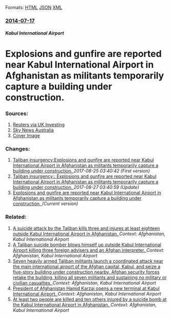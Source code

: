 
Formats: [HTML](/news/2014/07/17/explosions-and-gunfire-are-reported-near-kabul-international-airport-in-afghanistan-as-militants-temporarily-capture-a-building-under-constr.html)  [JSON](/news/2014/07/17/explosions-and-gunfire-are-reported-near-kabul-international-airport-in-afghanistan-as-militants-temporarily-capture-a-building-under-constr.json)  [XML](/news/2014/07/17/explosions-and-gunfire-are-reported-near-kabul-international-airport-in-afghanistan-as-militants-temporarily-capture-a-building-under-constr.xml)  

### [2014-07-17](/news/2014/07/17/index.md)

##### Kabul International Airport
# Explosions and gunfire are reported near Kabul International Airport in Afghanistan as militants temporarily capture a building under construction. 




### Sources:

1. [Reuters via UK Investing](http://uk.investing.com/news/world-news/explosion,-gunfire-heard-near-kabul-airport---reuters-witness-8029)
2. [Sky News Australia](http://www.skynews.com.au/news/top-stories/2014/07/17/kabul-airport-under-militant-attack.html)
2. [Cover Image](https://i-invdn-com.akamaized.net/trkd-images/LYNXMPEA6G0BJ_M.jpg)

### Changes:

1. [Taliban insurgency:Explosions and gunfire are reported near Kabul International Airport in Afghanistan as militants temporarily capture a building under construction. ](/news/2014/07/17/taliban-insurgency-pexplosions-and-gunfire-are-reported-near-kabul-international-airport-in-afghanistan-as-militants-temporarily-capture-a-b.md) _2017-08-25 03:40:42 (First version)_
2. [Taliban insurgency:: Explosions and gunfire are reported near Kabul International Airport in Afghanistan as militants temporarily capture a building under construction. ](/news/2014/07/17/taliban-insurgency-explosions-and-gunfire-are-reported-near-kabul-international-airport-in-afghanistan-as-militants-temporarily-capture-a.md) _2017-08-27 03:40:59 (Update)_
2. [Explosions and gunfire are reported near Kabul International Airport in Afghanistan as militants temporarily capture a building under construction. ](/news/2014/07/17/explosions-and-gunfire-are-reported-near-kabul-international-airport-in-afghanistan-as-militants-temporarily-capture-a-building-under-constr.md) _(Current version)_

### Related:

1. [A suicide attack by the Taliban kills three and injures at least eighteen outside Kabul International Airport in Afghanistan. ](/news/2015/05/17/a-suicide-attack-by-the-taliban-kills-three-and-injures-at-least-eighteen-outside-kabul-international-airport-in-afghanistan.md) _Context: Afghanistan, Kabul International Airport_
2. [A Taliban suicide bomber blows himself up outside Kabul International Airport killing three foreign advisers and an Afghan interpreter. ](/news/2014/07/22/a-taliban-suicide-bomber-blows-himself-up-outside-kabul-international-airport-killing-three-foreign-advisers-and-an-afghan-interpreter.md) _Context: Afghanistan, Kabul International Airport_
3. [Seven heavily armed Taliban militants launch a coordinated attack near the main international airport of the Afghan capital, Kabul, and seize a five-story building under construction nearby. Afghan security forces retake the building, killing all seven militants and sustaining no military or civilian casualties. ](/news/2013/06/10/seven-heavily-armed-taliban-militants-launch-a-coordinated-attack-near-the-main-international-airport-of-the-afghan-capital-kabul-and-seiz.md) _Context: Afghanistan, Kabul International Airport_
4. [ President of Afghanistan Hamid Karzai opens a new terminal at Kabul International Airport. ](/news/2008/11/7/president-of-afghanistan-hamid-karzai-opens-a-new-terminal-at-kabul-international-airport.md) _Context: Afghanistan, Kabul International Airport_
5. [ At least two people are killed and ten others injured by a suicide bomb at the Kabul International Airport in Afghanistan. ](/news/2007/08/31/at-least-two-people-are-killed-and-ten-others-injured-by-a-suicide-bomb-at-the-kabul-international-airport-in-afghanistan.md) _Context: Afghanistan, Kabul International Airport_
